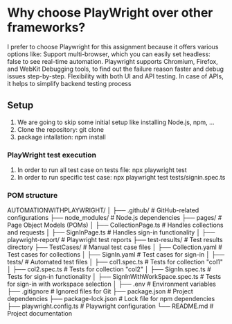 # Why choose PlayWright over other frameworks?
I prefer to choose Playwright for this assignment because it offers various options like:
Support multi-browser,  which you can easily set headless: false to see real-time automation. Playwright supports Chromium, Firefox, and WebKit
Debugging tools, to find out the failure reason faster and debug issues step-by-step.
Flexibility with both UI and API testing. In case of APIs, it helps to simplify backend testing process

## Setup
1. We are going to skip some initial setup like installing Node.js, npm, ...
2. Clone the repository: git clone <URL>
3. package intallation: npm install

### PlayWright test execution 
1. In order to run all test case on tests file: npx playwright test
2. In order to run specific test case: npx playwright test tests/signin.spec.ts

### POM structure 
AUTOMATIONWITHPLAYWRIGHT/ │ ├── .github/ # GitHub-related configurations ├── node_modules/ # Node.js dependencies ├── pages/ # Page Object Models (POMs) │ ├── CollectionPage.ts # Handles collections and requests │ ├── SignInPage.ts # Handles sign-in functionality │ ├── playwright-report/ # Playwright test reports ├── test-results/ # Test results directory ├── TestCases/ # Manual test case files │ ├── Collection.yaml # Test cases for collections │ ├── SignIn.yaml # Test cases for sign-in │ ├── tests/ # Automated test files │ ├── col1.spec.ts # Tests for collection "col1" │ ├── col2.spec.ts # Tests for collection "col2" │ ├── SignIn.spec.ts # Tests for sign-in functionality │ ├── SignInWithWorkSpace.spec.ts # Tests for sign-in with workspace selection │ ├── .env # Environment variables ├── .gitignore # Ignored files for Git ├── package.json # Project dependencies ├── package-lock.json # Lock file for npm dependencies ├── playwright.config.ts # Playwright configuration └── README.md # Project documentation


